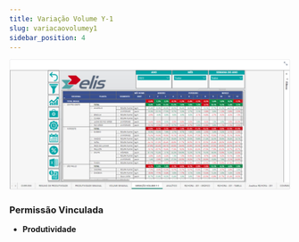 ```yaml
---
title: Variação Volume Y-1
slug: variacaovolumey1
sidebar_position: 4
---
```


![Alt text](image-4.png)





### Permissão Vinculada

- **Produtividade**